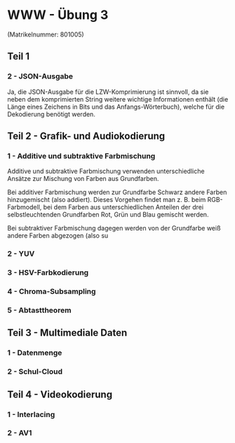 # WWW - Übung 3
(Matrikelnummer: 801005)
## Teil 1
### 2 - JSON-Ausgabe
Ja, die JSON-Ausgabe für die LZW-Komprimierung ist sinnvoll, da sie neben dem komprimierten String weitere wichtige Informationen enthält (die Länge eines Zeichens in Bits und das Anfangs-Wörterbuch), welche für die Dekodierung benötigt werden.

## Teil 2 - Grafik- und Audiokodierung
### 1 - Additive und subtraktive Farbmischung
Additive und subtraktive Farbmischung verwenden unterschiedliche Ansätze zur Mischung von Farben aus Grundfarben. 

Bei additiver Farbmischung werden zur Grundfarbe Schwarz andere Farben hinzugemischt (also addiert). Dieses Vorgehen findet man z. B. beim RGB-Farbmodell, bei dem Farben aus unterschiedlichen Anteilen der drei selbstleuchtenden Grundfarben Rot, Grün und Blau gemischt werden.

Bei subtraktiver Farbmischung dagegen werden von der Grundfarbe weiß andere Farben abgezogen (also su
### 2 - YUV
### 3 - HSV-Farbkodierung
### 4 - Chroma-Subsampling
### 5 - Abtasttheorem

## Teil 3 - Multimediale Daten
### 1 - Datenmenge
### 2 - Schul-Cloud

## Teil 4 - Videokodierung
### 1 - Interlacing
### 2 - AV1
<!--stackedit_data:
eyJoaXN0b3J5IjpbMTU5Njc0NDY1NywtMTExOTM2Mjk0MywtMT
gzMTE1NDY3NF19
-->